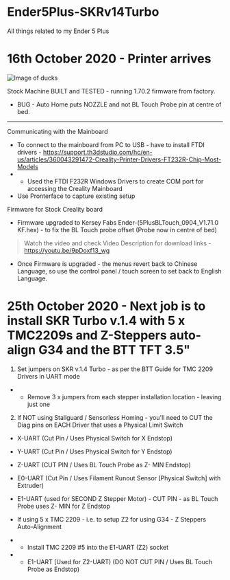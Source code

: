 # Ender5Plus-SKRv14Turbo
All things related to my Ender 5 Plus

# 16th October 2020 - Printer arrives

![Image of ducks](https://github.com/aftershox/Ender5Plus-SKRv14Turbo/tree/main/images/afraid-of-wet.jpg)

Stock Machine
BUILT and TESTED - running 1.70.2 firmware from factory.  
- BUG - Auto Home puts NOZZLE and not BL Touch Probe pin at centre of bed.

---

Communicating with the Mainboard
- To connect to the mainboard from PC to USB - have to install FTDI drivers - https://support.th3dstudio.com/hc/en-us/articles/360043291472-Creality-Printer-Drivers-FT232R-Chip-Most-Models
- - Used the FTDI F232R Windows Drivers to create COM port for accessing the Creality Mainboard 
- Use Pronterface to capture existing setup

Firmware for Stock Creality board
- Firmware upgraded to Kersey Fabs Ender-(5PlusBLTouch_0904_V1.71.0 KF.hex) - to fix the BL Touch probe offset (Probe now in centre of bed)
> Watch the video and check Video Description for download links - https://youtu.be/9pDoxf13_wg

- Once Firmware is upgraded - the menus revert back to Chinese Language, so use the control panel / touch screen to set back to English Language. 

# 25th October 2020 - Next job is to install SKR Turbo v.1.4 with 5 x TMC2209s and Z-Steppers auto-align G34 and the BTT TFT 3.5"

1) Set jumpers on SKR v.1.4 Turbo - as per the BTT Guide for TMC 2209 Drivers in UART mode
- - Remove 3 x jumpers from each stepper installation location - leaving just one

2) If NOT using Stallguard / Sensorless Homing - you'll need to CUT the Diag pins on EACH Driver that uses a Physical Limit Switch
- X-UART (Cut Pin / Uses Physical Switch for X Endstop)
- Y-UART (Cut Pin / Uses Physical Switch for Y Endstop)
- Z-UART (CUT PIN / Uses BL Touch Probe as Z- MIN Endstop)
- E0-UART (Cut Pin / Uses Filament Runout Sensor [Physical Switch] with Extruder)
- E1-UART (used for SECOND Z Stepper Motor) - CUT PIN - as BL Touch Probe uses Z- MIN for Z Endstop

- If using 5 x TMC 2209 - i.e. to setup Z2 for using G34 - Z Steppers Auto-Alignment
- - Install TMC 2209 #5 into the E1-UART (Z2) socket
- - E1-UART [Used for Z2-UART) (DO NOT CUT PIN / Uses BL Touch Probe as Endstop)


